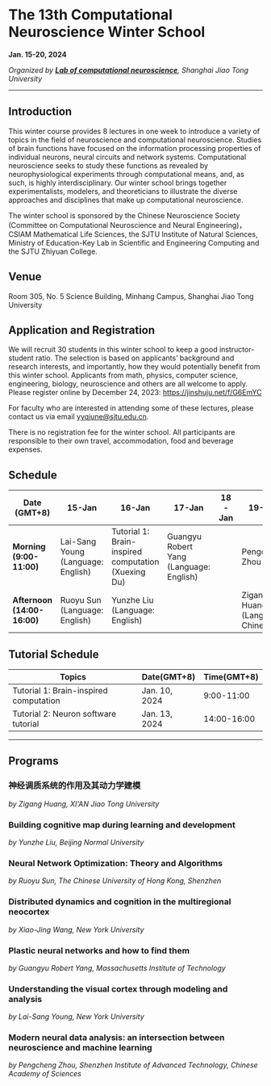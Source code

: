 # The 13th Computational Neuroscience Winter School

**Jan. 15-20, 2024**

*Organized by [**Lab of computational neuroscience**](https://lcns-sjtu.github.io/), Shanghai Jiao Tong University*

---

## Introduction
This winter course provides 8 lectures in one week to introduce a variety of topics in the field of neuroscience and computational neuroscience. Studies of brain functions have focused on the information processing properties of individual neurons, neural circuits and network systems. Computational neuroscience seeks to study these functions as revealed by neurophysiological experiments through computational means, and, as such, is highly interdisciplinary. Our winter school brings together experimentalists, modelers, and theoreticians to illustrate the diverse approaches and disciplines that make up computational neuroscience.

The winter school is sponsored by the Chinese Neuroscience Society (Committee on Computational Neuroscience and Neural Engineering)，CSIAM Mathematical Life Sciences, the SJTU Institute of Natural Sciences, Ministry of Education-Key Lab in Scientific and Engineering Computing and the SJTU Zhiyuan College.

## Venue
Room 305, No. 5 Science Building, Minhang Campus, Shanghai Jiao Tong University


## Application and Registration
We will recruit 30 students in this winter school to keep a good instructor-student ratio. The selection is based on applicants’ background and research interests, and importantly, how they would potentially benefit from this winter school. Applicants from math, physics, computer science, engineering, biology, neuroscience and others are all welcome to apply. Please register online by December 24, 2023: https://jinshuju.net/f/G6EmYC

For faculty who are interested in attending some of these lectures, please contact us via email yyqjune@sjtu.edu.cn.

There is no registration fee for the winter school. All participants are responsible to their own travel, accommodation, food and beverage expenses.



## Schedule

| Date (GMT+8) | 15-Jan | 16-Jan | 17-Jan | 18-Jan | 19-Jan | 20-Jan |
|--------------|--------|--------|--------|--------|--------|--------|
| **Morning (9:00-11:00)** | Lai-Sang Young (Language: English) | Tutorial 1: Brain-inspired computation (Xuexing Du) | Guangyu Robert Yang (Language: English) | | Pengcheng Zhou | Chengyu Li |
| **Afternoon (14:00-16:00)** | Ruoyu Sun (Language: English) | Yunzhe Liu (Language: English) | | | Zigang Huang (Language: Chinese) | Xiao-Jing Wang (Language: English) |

## Tutorial Schedule

|Topics|Date(GMT+8)|Time(GMT+8)|
|--|--|--|
|Tutorial 1: Brain-inspired computation| Jan. 10, 2024 | 9:00-11:00 |
|Tutorial 2: Neuron software tutorial| Jan. 13, 2024 | 14:00-16:00 |

---
## Programs

### 神经调质系统的作用及其动力学建模
*by Zigang Huang, XI'AN Jiao Tong University*

### Building cognitive map during learning and development
*by Yunzhe Liu, Beijing Normal University*

### Neural Network Optimization: Theory and Algorithms
*by Ruoyu Sun, The Chinese University of Hong Kong, Shenzhen*

### Distributed dynamics and cognition in the multiregional neocortex
*by Xiao-Jing Wang, New York University*

### Plastic neural networks and how to find them
*by Guangyu Robert Yang, Massachusetts Institute of Technology*

### Understanding the visual cortex through modeling and analysis
*by Lai-Sang Young, New York University*

### Modern neural data analysis: an intersection between neuroscience and machine learning
*by Pengcheng Zhou, Shenzhen Institute of Advanced Technology, Chinese Academy of Sciences*


